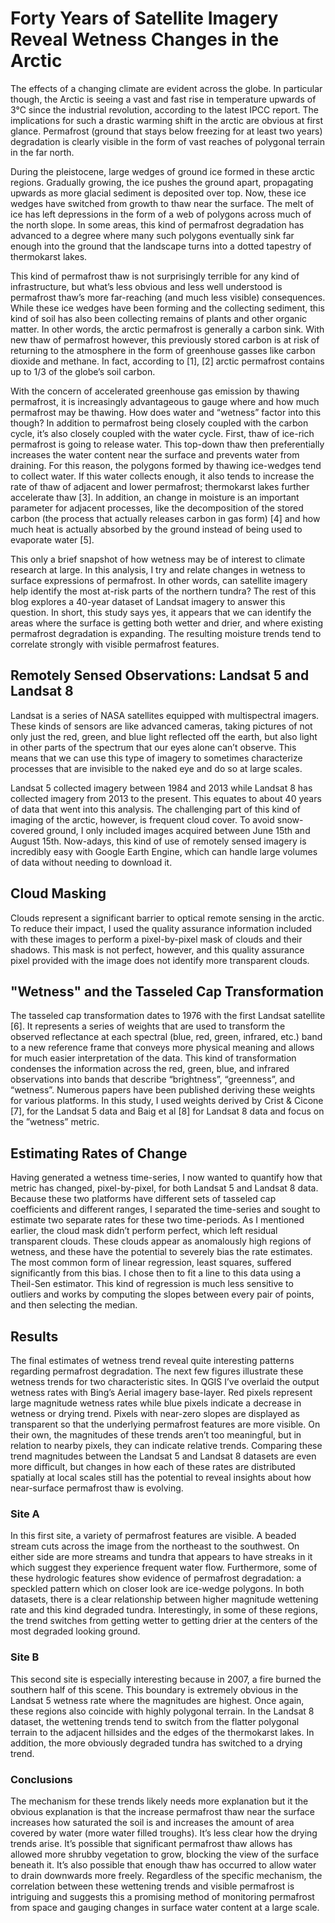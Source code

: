 # Forty Years of Satellite Imagery Reveal Wetness Changes in the Arctic

The effects of a changing climate are evident across the globe. In particular though, the Arctic is seeing a vast and fast rise in temperature upwards of 3°C since the industrial revolution, according to the latest IPCC report. The implications for such a drastic warming shift in the arctic are obvious at first glance. Permafrost (ground that stays below freezing for at least two years) degradation is clearly visible in the form of vast reaches of polygonal terrain in the far north.

During the pleistocene, large wedges of ground ice formed in these arctic regions. Gradually growing, the ice pushes the ground apart, propagating upwards as more glacial sediment is deposited over top. Now, these ice wedges have switched from growth to thaw near the surface. The melt of ice has left depressions in the form of a web of polygons across much of the north slope. In some areas, this kind of permafrost degradation has advanced to a degree where many such polygons eventually sink far enough into the ground that the landscape turns into a dotted tapestry of thermokarst lakes.

This kind of permafrost thaw is not surprisingly terrible for any kind of infrastructure, but what’s less obvious and less well understood is permafrost thaw’s more far-reaching (and much less visible) consequences. While these ice wedges have been forming and the collecting sediment, this kind of soil has also been collecting remains of plants and other organic matter. In other words, the arctic permafrost is generally a carbon sink. With new thaw of permafrost however, this previously stored carbon is at risk of returning to the atmosphere in the form of greenhouse gasses like carbon dioxide and methane. In fact, according to [1], [2] arctic permafrost contains up to 1/3 of the globe’s soil carbon.

With the concern of accelerated greenhouse gas emission by thawing permafrost, it is increasingly advantageous to gauge where and how much permafrost may be thawing. How does water and “wetness” factor into this though? In addition to permafrost being closely coupled with the carbon cycle, it’s also closely coupled with the water cycle. First, thaw of ice-rich permafrost is going to release water. This top-down thaw then preferentially increases the water content near the surface and prevents water from draining. For this reason, the polygons formed by thawing ice-wedges tend to collect water. If this water collects enough, it also tends to increase the rate of thaw of adjacent and lower permafrost; thermokarst lakes further accelerate thaw [3]. In addition, an change in moisture is an important parameter for adjacent processes, like the decomposition of the stored carbon (the process that actually releases carbon in gas form) [4] and how much heat is actually absorbed by the ground instead of being used to evaporate water [5].

This only a brief snapshot of how wetness may be of interest to climate research at large. In this analysis, I try and relate changes in wetness to surface expressions of permafrost. In other words, can satellite imagery help identify the most at-risk parts of the northern tundra? The rest of this blog explores a 40-year dataset of Landsat imagery to answer this question. In short, this study says yes, it appears that we can identify the areas where the surface is getting both wetter and drier, and where existing permafrost degradation is expanding. The resulting moisture trends tend to correlate strongly with visible permafrost features.

## Remotely Sensed Observations: Landsat 5 and Landsat 8

Landsat is a series of NASA satellites equipped with multispectral imagers. These kinds of sensors are like advanced cameras, taking pictures of not only just the red, green, and blue light reflected off the earth, but also light in other parts of the spectrum that our eyes alone can’t observe. This means that we can use this type of imagery to sometimes characterize processes that are invisible to the naked eye and do so at large scales.

Landsat 5 collected imagery between 1984 and 2013 while Landsat 8 has collected imagery from 2013 to the present. This equates to about 40 years of data that went into this analysis. The challenging part of this kind of imaging of the arctic, however, is frequent cloud cover. To avoid snow-covered ground, I only included images acquired between June 15th and August 15th. Now-adays, this kind of use of remotely sensed imagery is incredibly easy with Google Earth Engine, which can handle large volumes of data without needing to download it.

## Cloud Masking

Clouds represent a significant barrier to optical remote sensing in the arctic. To reduce their impact, I used the quality assurance information included with these images to perform a pixel-by-pixel mask of clouds and their shadows. This mask is not perfect, however, and this quality assurance pixel provided with the image does not identify more transparent clouds.

## "Wetness" and the Tasseled Cap Transformation

The tasseled cap transformation dates to 1976 with the first Landsat satellite [6]. It represents a series of weights that are used to transform the observed reflectance at each spectral (blue, red, green, infrared, etc.) band to a new reference frame that conveys more physical meaning and allows for much easier interpretation of the data. This kind of transformation condenses the information across the red, green, blue, and infrared observations into bands that describe “brightness”, “greenness”, and “wetness”. Numerous papers have been published deriving these weights for various platforms. In this study, I used weights derived by Crist & Cicone [7], for the Landsat 5 data and Baig et al [8] for Landsat 8 data and focus on the ”wetness” metric.

## Estimating Rates of Change

Having generated a wetness time-series, I now wanted to quantify how that metric has changed, pixel-by-pixel, for both Landsat 5 and Landsat 8 data. Because these two platforms have different sets of tasseled cap coefficients and different ranges, I separated the time-series and sought to estimate two separate rates for these two time-periods. As I mentioned earlier, the cloud mask didn’t perform perfect, which left residual transparent clouds. These clouds appear as anomalously high regions of wetness, and these have the potential to severely bias the rate estimates. The most common form of linear regression, least squares, suffered significantly from this bias. I chose then to fit a line to this data using a Theil-Sen estimator. This kind of regression is much less sensitive to outliers and works by computing the slopes between every pair of points, and then selecting the median.

## Results

The final estimates of wetness trend reveal quite interesting patterns regarding permafrost degradation. The next few figures illustrate these wetness trends for two characteristic sites. In QGIS I’ve overlaid the output wetness rates with Bing’s Aerial imagery base-layer. Red pixels represent large magnitude wetness rates while blue pixels indicate a decrease in wetness or drying trend. Pixels with near-zero slopes are displayed as transparent so that the underlying permafrost features are more visible. On their own, the magnitudes of these trends aren’t too meaningful, but in relation to nearby pixels, they can indicate relative trends. Comparing these trend magnitudes between the Landsat 5 and Landsat 8 datasets are even more difficult, but changes in how each of these rates are distributed spatially at local scales still has the potential to reveal insights about how near-surface permafrost thaw is evolving.

### Site A

In this first site, a variety of permafrost features are visible. A beaded stream cuts across the image from the northeast to the southwest. On either side are more streams and tundra that appears to have streaks in it which suggest they experience frequent water flow. Furthermore, some of these hydrologic features show evidence of permafrost degradation: a speckled pattern which on closer look are ice-wedge polygons. In both datasets, there is a clear relationship between higher magnitude wettening rate and this kind degraded tundra. Interestingly, in some of these regions, the trend switches from getting wetter to getting drier at the centers of the most degraded looking ground.

### Site B

This second site is especially interesting because in 2007, a fire burned the southern half of this scene. This boundary is extremely obvious in the Landsat 5 wetness rate where the magnitudes are highest. Once again, these regions also coincide with highly polygonal terrain. In the Landsat 8 dataset, the wettening trends tend to switch from the flatter polygonal terrain to the adjacent hillsides and the edges of the thermokarst lakes. In addition, the more obviously degraded tundra has switched to a drying trend.

### Conclusions

The mechanism for these trends likely needs more explanation but it the obvious explanation is that the increase permafrost thaw near the surface increases how saturated the soil is and increases the amount of area covered by water (more water filled troughs). It’s less clear how the drying trends arise. It’s possible that significant permafrost thaw allows has allowed more shrubby vegetation to grow, blocking the view of the surface beneath it. It’s also possible that enough thaw has occurred to allow water to drain downwards more freely. Regardless of the specific mechanism, the correlation between these wettening trends and visible permafrost is intriguing and suggests this a promising method of monitoring permafrost from space and gauging changes in surface water content at a large scale.
